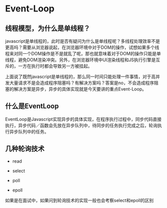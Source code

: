 # Event-Loop

## 线程模型，为什么是单线程？

javascript是单线程的，此时是否有疑问为什么是单线程呢？多线程处理效率不是更高吗？需要从浏览器说起，在浏览器环境中对于DOM的操作，试想如果多个线程来对同一个DOM操作是不是就乱了呢，那也就意味着对于DOM的操作只能是单线程，避免DOM渲染冲突。另外，在浏览器环境中UI渲染线程和JS执行引擎是互斥的，一方在执行时都会导致另一方被挂起。

上面说了既然javascript是单线程的，那么同一时间只能处理一件事情，对于高并发大量请求不是会造成程序阻塞吗？有解决方案吗？答案是no，不会造成程序阻塞的解决方案是异步，异步的具体实现就是今天要讲的重点Event-Loop。

## 什么是EventLoop

EventLoop是Javascript实现异步的具体实现，在程序执行过程中，同步代码直接执行，异步代码／函数会先放在异步队列中，待同步的任务执行完成之后，轮询执行异步队列中的任务。

## 几种轮询技术

* read

* select

* poll

* epoll

如果是在面试中，如果问到轮询技术的实现一般也会考察select和epoll的区别


